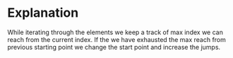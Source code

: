# Explanation

While iterating through the elements we keep a track of max index we can reach from the current index.
If the we have exhausted the max reach from previous starting point we change the start point and increase the jumps.